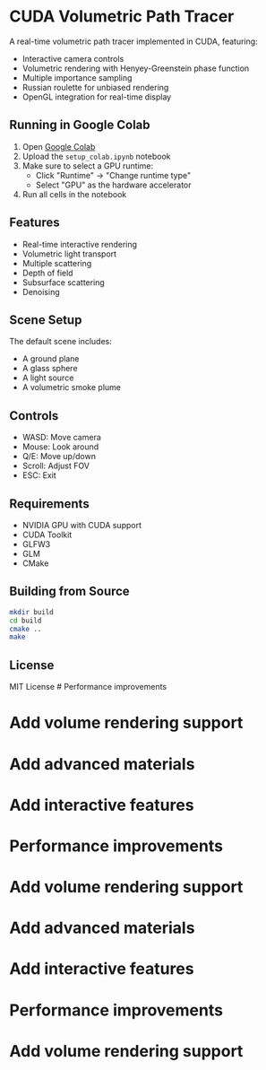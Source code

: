 # CUDA Volumetric Path Tracer

A real-time volumetric path tracer implemented in CUDA, featuring:
- Interactive camera controls
- Volumetric rendering with Henyey-Greenstein phase function
- Multiple importance sampling
- Russian roulette for unbiased rendering
- OpenGL integration for real-time display

## Running in Google Colab

1. Open [Google Colab](https://colab.research.google.com)
2. Upload the `setup_colab.ipynb` notebook
3. Make sure to select a GPU runtime:
   - Click "Runtime" -> "Change runtime type"
   - Select "GPU" as the hardware accelerator
4. Run all cells in the notebook

## Features

- Real-time interactive rendering
- Volumetric light transport
- Multiple scattering
- Depth of field
- Subsurface scattering
- Denoising

## Scene Setup

The default scene includes:
- A ground plane
- A glass sphere
- A light source
- A volumetric smoke plume

## Controls

- WASD: Move camera
- Mouse: Look around
- Q/E: Move up/down
- Scroll: Adjust FOV
- ESC: Exit

## Requirements

- NVIDIA GPU with CUDA support
- CUDA Toolkit
- GLFW3
- GLM
- CMake

## Building from Source

```bash
mkdir build
cd build
cmake ..
make
```

## License

MIT License # Performance improvements
# Add volume rendering support
# Add advanced materials
# Add interactive features
# Performance improvements
# Add volume rendering support
# Add advanced materials
# Add interactive features
# Performance improvements
# Add volume rendering support
